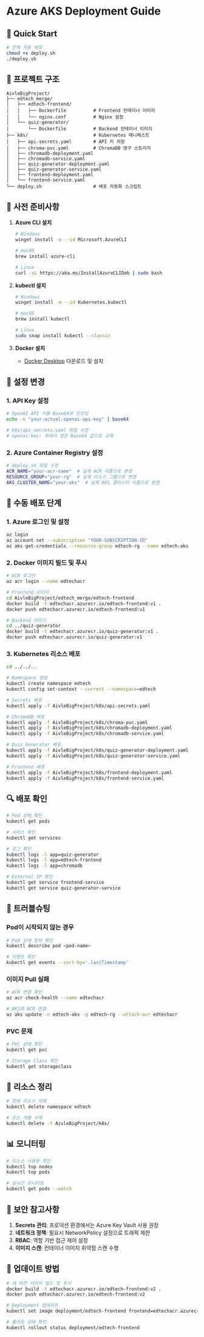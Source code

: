 # Azure AKS Deployment Guide

## 🚀 Quick Start

```bash
# 전체 자동 배포
chmod +x deploy.sh
./deploy.sh
```

## 📁 프로젝트 구조

```
AivleBigProject/
├── edtech_merge/
│   ├── edtech-frontend/
│   │   ├── Dockerfile          # Frontend 컨테이너 이미지
│   │   └── nginx.conf          # Nginx 설정
│   └── quiz-generator/
│       └── Dockerfile          # Backend 컨테이너 이미지
├── k8s/                        # Kubernetes 매니페스트
│   ├── api-secrets.yaml        # API 키 저장
│   ├── chroma-pvc.yaml         # ChromaDB 영구 스토리지
│   ├── chromadb-deployment.yaml
│   ├── chromadb-service.yaml
│   ├── quiz-generator-deployment.yaml
│   ├── quiz-generator-service.yaml
│   ├── frontend-deployment.yaml
│   └── frontend-service.yaml
└── deploy.sh                   # 배포 자동화 스크립트
```

## 🔧 사전 준비사항

1. **Azure CLI 설치**
   ```bash
   # Windows
   winget install -e --id Microsoft.AzureCLI
   
   # macOS
   brew install azure-cli
   
   # Linux
   curl -sL https://aka.ms/InstallAzureCLIDeb | sudo bash
   ```

2. **kubectl 설치**
   ```bash
   # Windows
   winget install -e --id Kubernetes.kubectl
   
   # macOS
   brew install kubectl
   
   # Linux
   sudo snap install kubectl --classic
   ```

3. **Docker 설치**
   - [Docker Desktop](https://www.docker.com/products/docker-desktop) 다운로드 및 설치

## 📝 설정 변경

### 1. API Key 설정
```bash
# OpenAI API 키를 Base64로 인코딩
echo -n "your-actual-openai-api-key" | base64

# k8s/api-secrets.yaml 파일 수정
# openai-key: 위에서 얻은 Base64 값으로 교체
```

### 2. Azure Container Registry 설정
```bash
# deploy.sh 파일 수정
ACR_NAME="your-acr-name"  # 실제 ACR 이름으로 변경
RESOURCE_GROUP="your-rg"  # 실제 리소스 그룹으로 변경
AKS_CLUSTER_NAME="your-aks"  # 실제 AKS 클러스터 이름으로 변경
```

## 🚀 수동 배포 단계

### 1. Azure 로그인 및 설정
```bash
az login
az account set --subscription "YOUR-SUBSCRIPTION-ID"
az aks get-credentials --resource-group edtech-rg --name edtech-aks
```

### 2. Docker 이미지 빌드 및 푸시
```bash
# ACR 로그인
az acr login --name edtechacr

# Frontend 이미지
cd AivleBigProject/edtech_merge/edtech-frontend
docker build -t edtechacr.azurecr.io/edtech-frontend:v1 .
docker push edtechacr.azurecr.io/edtech-frontend:v1

# Backend 이미지
cd ../quiz-generator
docker build -t edtechacr.azurecr.io/quiz-generator:v1 .
docker push edtechacr.azurecr.io/quiz-generator:v1
```

### 3. Kubernetes 리소스 배포
```bash
cd ../../..

# Namespace 생성
kubectl create namespace edtech
kubectl config set-context --current --namespace=edtech

# Secrets 배포
kubectl apply -f AivleBigProject/k8s/api-secrets.yaml

# ChromaDB 배포
kubectl apply -f AivleBigProject/k8s/chroma-pvc.yaml
kubectl apply -f AivleBigProject/k8s/chromadb-deployment.yaml
kubectl apply -f AivleBigProject/k8s/chromadb-service.yaml

# Quiz Generator 배포
kubectl apply -f AivleBigProject/k8s/quiz-generator-deployment.yaml
kubectl apply -f AivleBigProject/k8s/quiz-generator-service.yaml

# Frontend 배포
kubectl apply -f AivleBigProject/k8s/frontend-deployment.yaml
kubectl apply -f AivleBigProject/k8s/frontend-service.yaml
```

## 🔍 배포 확인

```bash
# Pod 상태 확인
kubectl get pods

# 서비스 확인
kubectl get services

# 로그 확인
kubectl logs -l app=quiz-generator
kubectl logs -l app=edtech-frontend
kubectl logs -l app=chromadb

# External IP 확인
kubectl get service frontend-service
kubectl get service quiz-generator-service
```

## 🔧 트러블슈팅

### Pod이 시작되지 않는 경우
```bash
# Pod 상세 정보 확인
kubectl describe pod <pod-name>

# 이벤트 확인
kubectl get events --sort-by='.lastTimestamp'
```

### 이미지 Pull 실패
```bash
# ACR 연결 확인
az acr check-health --name edtechacr

# AKS와 ACR 연결
az aks update -n edtech-aks -g edtech-rg --attach-acr edtechacr
```

### PVC 문제
```bash
# PVC 상태 확인
kubectl get pvc

# Storage Class 확인
kubectl get storageclass
```

## 🧹 리소스 정리

```bash
# 전체 리소스 삭제
kubectl delete namespace edtech

# 또는 개별 삭제
kubectl delete -f AivleBigProject/k8s/
```

## 📊 모니터링

```bash
# 리소스 사용량 확인
kubectl top nodes
kubectl top pods

# 실시간 모니터링
kubectl get pods --watch
```

## 🔐 보안 참고사항

1. **Secrets 관리**: 프로덕션 환경에서는 Azure Key Vault 사용 권장
2. **네트워크 정책**: 필요시 NetworkPolicy 설정으로 트래픽 제한
3. **RBAC**: 역할 기반 접근 제어 설정
4. **이미지 스캔**: 컨테이너 이미지 취약점 스캔 수행

## 📝 업데이트 방법

```bash
# 새 버전 이미지 빌드 및 푸시
docker build -t edtechacr.azurecr.io/edtech-frontend:v2 .
docker push edtechacr.azurecr.io/edtech-frontend:v2

# Deployment 업데이트
kubectl set image deployment/edtech-frontend frontend=edtechacr.azurecr.io/edtech-frontend:v2

# 롤아웃 상태 확인
kubectl rollout status deployment/edtech-frontend
```